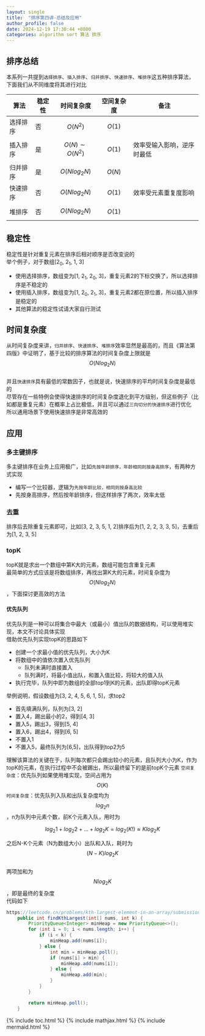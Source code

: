 ```yaml
---
layout: single
title:  "排序第四讲-总结及应用"
author_profile: false
date: 2024-12-19 17:30:44 +0800
categories: algorithm sort 算法 排序
---
```


## 排序总结
本系列一共提到`选择排序`、`插入排序`、`归并排序`、`快速排序`、`堆排序`这五种排序算法，下面我们从不同维度将其进行对比

| 算法 | 稳定性 | 时间复杂度 | 空间复杂度 | 备注 |
| -------- | -------- | --- | --- | --- |
| 选择排序 | 否 | $$O(N^2)$$ | $$O(1)$$ | |
| 插入排序 | 是 | $$O(N) \sim O(N^2)$$ | $$O(1)$$ | 效率受输入影响，逆序时最低 |
| 归并排序 | 是 | $$O(Nlog_{2}N)$$ | $$O(N)$$ | |
| 快速排序 | 否 | $$O(Nlog_{2}N)$$ | $$O(1)$$ | 效率受元素重复度影响 |
| 堆排序 | 否 | $$O(Nlog_{2}N)$$ | $$O(1)$$ | |

## 稳定性
稳定性是针对重复元素在排序后相对顺序是否改变说的<br>
举个例子，对于数组[2<sub>0</sub>, 2<sub>1</sub>, 1, 3]
+ 使用选择排序，数组变为[1, 2<sub>1</sub>, 2<sub>0</sub>, 3]，重复元素2的下标交换了，所以选择排序是不稳定的
+ 使用插入排序，数组变为[1, 2<sub>0</sub>, 2<sub>1</sub>, 3]，重复元素2都在原位置，所以插入排序是稳定的
+ 其他算法的稳定性试请大家自行测试

## 时间复杂度
从时间复杂度来讲，`归并排序`、`快速排序`、`堆排序`效率显然是最高的，而且《算法第四版》中证明了，基于比较的排序算法的时间复杂度上限就是$$O(Nlog_{2}N)$$<br>
并且`快速排序`具有最低的常数因子，也就是说，快速排序的平均时间复杂度是最低的<br>
尽管存在一些特例会使得快速排序的时间复杂度退化到平方级别，但这些例子（比如都是重复元素）在概率上占比极低，并且可以通过`三向切分的快速排序`进行优化<br>
所以通用场景下使用快速排序是非常高效的

## 应用
### 多主键排序
多主键排序在业务上应用极广，比如`先按年龄排序，年龄相同则按身高排序`，有两种方式实现
+ 编写一个比较器，逻辑为`先按年龄比较，相同则按身高比较`
+ 先按身高排序，然后按年龄排序，但这样排序了两次，效率太低

### 去重
排序后去除重复元素即可，比如[3, 2, 3, 5, 1, 2]排序后为[1, 2, 2, 3, 3, 5]，去重后为[1, 2, 3, 5] 

### topK
topK就是求出一个数组中第K大的元素，数组可能包含重复元素<br>
最简单的方式应该是将数组排序，再找出第K大的元素，时间复杂度为$$O(Nlog_{2}N)$$，下面探讨更高效的方法

#### 优先队列
优先队列是一种可以将集合中最大（或最小）值出队的数据结构，可以使用堆实现，本文不讨论具体实现<br>
借助优先队列实现topK的思路如下
+ 创建一个求最小值的优先队列，大小为K
+ 将数组中的值依次置入优先队列
    + 队列未满时直接置入
    + 队列满时，将最小值出队，和置入值比较，将较大的值入队
+ 执行完毕，队列中即为数组的全部top1到K的元素，出队即得topK元素

举例说明，假设数组为[3, 2, 4, 5, 6, 1, 5]，求top2
+ 首先填满队列，队列为[3, 2]
+ 置入4，踢出最小的2，得到[4, 3]
+ 置入5，踢出3，得到[5, 4]
+ 置入6，踢出4，得到[6, 5]
+ 不置入1
+ 不置入5，最终队列为[6,5]，出队得到top2为5

理解该算法的关键在于，队列每次都只会踢出较小的元素，且队列大小为K，作为topK的元素，在执行过程中不会被踢出，所以最终留下的是前topK个元素
`空间复杂度`：优先队列如果使用堆实现，空间占用为$$O(K)$$
`时间复杂度`：优先队列入队和出队复杂度均为$$log_{2}n$$，n为队列中元素个数，前K个元素入队，用时为

$$log_{2}1+log_{2}2+...+log_{2}K=log_{2}(K!)≈Klog_{2}K$$

之后N-K个元素（N为数组大小）出队和入队，耗时为$$(N-K)log_{2}K$$<br>
两项加和为$$Nlog_{2}K$$，即是最终的复杂度<br>
代码如下

```java
https://leetcode.cn/problems/kth-largest-element-in-an-array/submissions/588248965/
    public int findKthLargest(int[] nums, int k) {
        PriorityQueue<Integer> minHeap = new PriorityQueue<>();
        for (int i = 0; i < nums.length; i++) {
            if (i < k) {
                minHeap.add(nums[i]);
            } else {
                int min = minHeap.poll();
                if (nums[i] > min) {
                    minHeap.add(nums[i]);
                } else {
                    minHeap.add(min);
                }
            }
        }

        return minHeap.poll();
    }
```

{% include toc.html %}
{% include mathjax.html %}
{% include mermaid.html %}